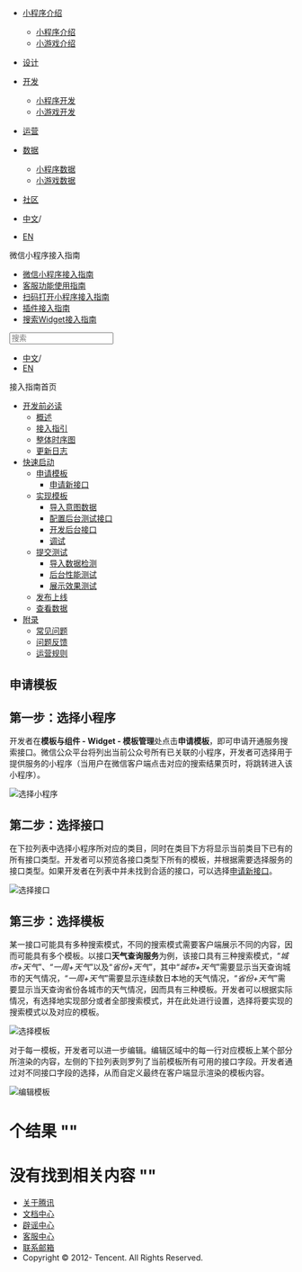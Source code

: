 <div class="book with-summary">

<div class="head">

<div class="head_box">

# [](javascript:; "_('微信公众平台 小程序')")

<div class="header_ctrls">

*   [小程序介绍](javascript:;)
    *   [小程序介绍](https://developers.weixin.qq.com/miniprogram/introduction/index.html?t=18092916)
    *   [小游戏介绍](https://developers.weixin.qq.com/minigame/introduction/index.html?t=18092916)
*   [设计](https://developers.weixin.qq.com/miniprogram/design/index.html?t=18092916)
*   [开发](javascript:;)
    *   [小程序开发](https://developers.weixin.qq.com/miniprogram/dev/index.html?t=18092916)
    *   [小游戏开发](https://developers.weixin.qq.com/minigame/dev/index.html?t=18092916)
*   [运营](https://developers.weixin.qq.com/miniprogram/product/index.html?t=18092916)
*   [数据](javascript:;)
    *   [小程序数据](https://developers.weixin.qq.com/miniprogram/analysis/index.html?t=18092916)
    *   [小游戏数据](https://developers.weixin.qq.com/minigame/analysis/index.html?t=18092916)
*   [社区](https://developers.weixin.qq.com/)

*   [中文](https://developers.weixin.qq.com/miniprogram/introduction/widget/quickstart/apply/index.html?t=18092916)<span class="split-line">/</span>
*   [EN](https://developers.weixin.qq.com/miniprogram/en/introduction/widget/quickstart/apply/index.html?t=18092916)

</div>

</div>

</div>

<div class="sub_nav_box">

<div class="sub_nav_inner">

<div class="book-summary-opr" id="js-book-summary-opr"><a class="book-summary-btn"></a></div>

<div class="top_sub_nav">

<div class="top_title_wap"><span class="icon_title icon_doc"></span>

微信小程序接入指南

</div>

*   [微信小程序接入指南](../../../)
*   [客服功能使用指南](../../../custom.html)
*   [扫码打开小程序接入指南](../../../qrcode.html)
*   [插件接入指南](../../../plugin.html)
*   [搜索Widget接入指南](../../)

</div>

<div id="book-search-input" role="search">

<form><label for="search-input" class="search-icon" id="js-search-icon"></label><input type="text" id="search-input" name="search-input" placeholder="搜索"> </form>

</div>

*   [中文](https://developers.weixin.qq.com/miniprogram/introduction/widget/quickstart/apply/index.html?t=18092916)<span class="split-line">/</span>
*   [EN](https://developers.weixin.qq.com/miniprogram/en/introduction/widget/quickstart/apply/index.html?t=18092916)

</div>

</div>

<div class="book-summary">

<div class="book-summary-home" id="js-summary-home"><a><span class="icon_home_s icon_doc"></span><span class="s_title_2">接入指南首页</span></a></div>

<nav role="navigation">

*   [开发前必读](../../)
    *   [概述](../../)
    *   [接入指引](../../guide/overview.html)
    *   [整体时序图](../../guide/flowgraph.html)
    *   [更新日志](../../guide/log.html)
*   [快速启动](.)
    *   [申请模板](.)
        *   [申请新接口](./proposal.html)
    *   [实现模板](../implement/)
        *   [导入意图数据](../implement/import/)
        *   [配置后台测试接口](../implement/testconfig.html)
        *   [开发后台接口](../implement/server/overview.html)
        *   [调试](../implement/debug.html)
    *   [提交测试](../test/)
        *   [导入数据检测](../test/datatest.html)
        *   [后台性能测试](../test/stresstest.html)
        *   [展示效果测试](../test/uitest.html)
    *   [发布上线](../release.html)
    *   [查看数据](../dataview/)
*   [附录](../../appendix/question.html)
    *   [常见问题](../../appendix/question.html)
    *   [问题反馈](../../appendix/feedback.html)
    *   [运营规则](../../appendix/rule.html)

</nav>

</div>

<div class="book-body">

<div class="body-inner">

<div class="page-wrapper" tabindex="-1" role="main">

<div class="page-inner">

<div id="book-search-results">

<div class="search-noresults">

<section class="normal markdown-section">

# 申请模板

## 第一步：选择小程序

开发者在**模板与组件 - Widget - 模板管理**处点击**申请模板**，即可申请开通服务搜索接口。微信公众平台将列出当前公众号所有已关联的小程序，开发者可选择用于提供服务的小程序（当用户在微信客户端点击对应的搜索结果页时，将跳转进入该小程序）。

![选择小程序](https://developers.weixin.qq.com/miniprogram/introduction/widget/quickstart/apply/image/step1.png?t=18092916 "选择小程序")

## 第二步：选择接口

在下拉列表中选择小程序所对应的类目，同时在类目下方将显示当前类目下已有的所有接口类型。开发者可以预览各接口类型下所有的模板，并根据需要选择服务的接口类型。如果开发者在列表中并未找到合适的接口，可以选择[申请新接口](proposal.html)。

![选择接口](https://developers.weixin.qq.com/miniprogram/introduction/widget/quickstart/apply/image/step2.jpg?t=18092916 "选择接口")

## 第三步：选择模板

某一接口可能具有多种搜索模式，不同的搜索模式需要客户端展示不同的内容，因而可能具有多个模板。以接口**天气查询服务**为例，该接口具有三种搜索模式，“_城市+天气_”、“_一周+天气_”以及“_省份+天气_”，其中“_城市+天气_”需要显示当天查询城市的天气情况，“_一周+天气_”需要显示连续数日本地的天气情况，“_省份+天气_”需要显示当天查询省份各城市的天气情况，因而具有三种模板。开发者可以根据实际情况，有选择地实现部分或者全部搜索模式，并在此处进行设置，选择将要实现的搜索模式以及对应的模板。

![选择模板](https://developers.weixin.qq.com/miniprogram/introduction/widget/quickstart/apply/image/step3.png?t=18092916 "选择模板")

对于每一模板，开发者可以进一步编辑。编辑区域中的每一行对应模板上某个部分所渲染的内容，左侧的下拉列表则罗列了当前模板所有可用的接口字段。开发者通过对不同接口字段的选择，从而自定义最终在客户端显示渲染的模板内容。

![编辑模板](https://developers.weixin.qq.com/miniprogram/introduction/widget/quickstart/apply/image/step4.png?t=18092916 "编辑模板")

</section>

</div>

<div class="search-results">

<div class="has-results">

# <span class="search-results-count"></span>个结果 "<span class="search-query"></span>"

</div>

<div class="no-results">

# 没有找到相关内容 "<span class="search-query"></span>"

</div>

</div>

</div>

</div>

</div>

<div class="foot" id="footer">

*   [关于腾讯](https://www.tencent.com/)
*   [文档中心](https://developers.weixin.qq.com/miniprogram/introduction/index.html)
*   [辟谣中心](https://mp.weixin.qq.com/cgi-bin/opshowpage?action=dispelinfo)
*   [客服中心](https://kf.qq.com/product/wx_xcx.html)
*   [联系邮箱](mailto:weixinmp@qq.com)
*   Copyright © 2012-<span id="s_copyright_year"></span> Tencent. All Rights Reserved.

</div>

</div>

[](../../)[](../../appendix/question.html)</div>

</div>